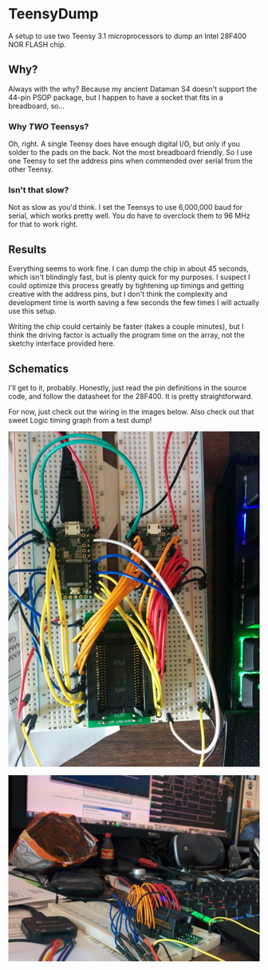 # TeensyDump

A setup to use two Teensy 3.1 microprocessors to dump an Intel 28F400 NOR FLASH
chip.

## Why?

Always with the why? Because my ancient Dataman S4 doesn't support the 44-pin
PSOP package, but I happen to have a socket that fits in a breadboard, so...

### Why _TWO_ Teensys?

Oh, right. A single Teensy does have enough digital I/O, but only if you solder
to the pads on the back. Not the most breadboard friendly. So I use one Teensy
to set the address pins when commended over serial from the other Teensy.

### Isn't that slow?

Not as slow as you'd think. I set the Teensys to use 6,000,000 baud for serial,
which works pretty well. You do have to overclock them to 96 MHz for that to
work right.

## Results

Everything seems to work fine. I can dump the chip in about 45 seconds, which
isn't blindingly fast, but is plenty quick for my purposes. I suspect I could
optimize this process greatly by tightening up timings and getting creative with
the address pins, but I don't think the complexity and development time is worth
saving a few seconds the few times I will actually use this setup.

Writing the chip could certainly be faster (takes a couple minutes), but I think
the driving factor is actually the program time on the array, not the sketchy
interface provided here.

## Schematics

I'll get to it, probably. Honestly, just read the pin definitions in the source
code, and follow the datasheet for the 28F400. It is pretty straightforward.

For now, just check out the wiring in the images below. Also check out that
sweet Logic timing graph from a test dump!

![Image of wiring](Wiring.jpg)

![Image wiring and a timing capture on-screen](Timing.jpg)
